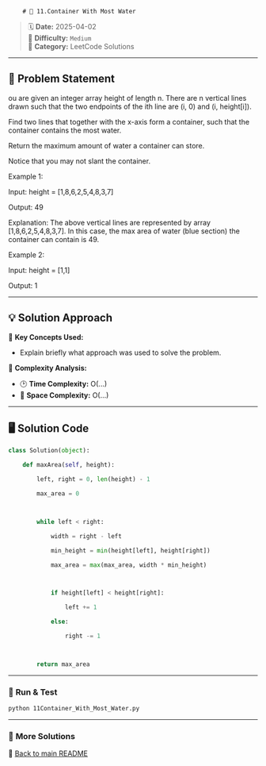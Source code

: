
        # 🌟 11.Container With Most Water

> 🗓 **Date:** 2025-04-02  
> 🎯 **Difficulty:** `Medium`  
> 📂 **Category:** LeetCode Solutions  

---

## 📖 Problem Statement  
ou are given an integer array height of length n. There are n vertical lines drawn such that the two endpoints of the ith line are (i, 0) and (i, height[i]).

Find two lines that together with the x-axis form a container, such that the container contains the most water.

Return the maximum amount of water a container can store.

Notice that you may not slant the container.

 

Example 1:


Input: height = [1,8,6,2,5,4,8,3,7]
Output: 49
Explanation: The above vertical lines are represented by array [1,8,6,2,5,4,8,3,7]. In this case, the max area of water (blue section) the container can contain is 49.
Example 2:

Input: height = [1,1]
Output: 1

---

## 💡 Solution Approach  
🔹 **Key Concepts Used:**  
- Explain briefly what approach was used to solve the problem.

🔹 **Complexity Analysis:**  
- 🕑 **Time Complexity:** O(...)  
- 💾 **Space Complexity:** O(...)  

---

## 🖥️ Solution Code  
```python
class Solution(object):
    def maxArea(self, height):
        left, right = 0, len(height) - 1
        max_area = 0

        while left < right:
            width = right - left
            min_height = min(height[left], height[right])
            max_area = max(max_area, width * min_height)

            if height[left] < height[right]:
                left += 1
            else:
                right -= 1

        return max_area
```

---

### 🚀 **Run & Test**  
```bash
python 11Container_With_Most_Water.py
```

---

### 🔗 **More Solutions**  
📌 [Back to main README](../../README.md)
